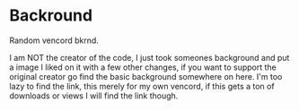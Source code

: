 # Backround
Random vencord bkrnd.

I am NOT the creator of the code, I just took someones background and put a image I liked on it with a few other changes, if you want to support the original creator go find the basic background somewhere on here. I'm too lazy to find the link, this merely for my own vencord, if this gets a ton of downloads or views I will find the link though.
